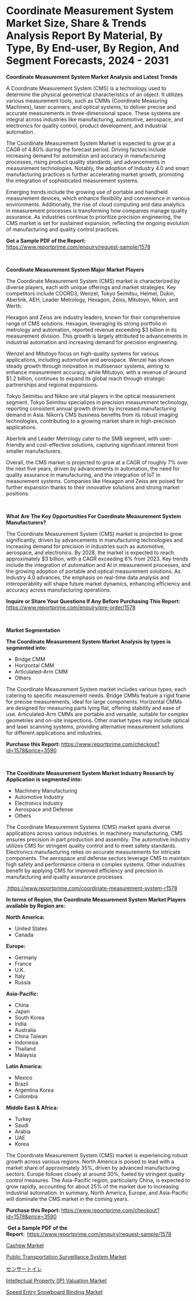 <p><h1>Coordinate Measurement System Market Size, Share & Trends Analysis Report By Material, By Type, By End-user, By Region, And Segment Forecasts, 2024 - 2031</h1></p><p><strong>Coordinate Measurement System Market Analysis and Latest Trends</strong></p>
<p><p>A Coordinate Measurement System (CMS) is a technology used to determine the physical geometrical characteristics of an object. It utilizes various measurement tools, such as CMMs (Coordinate Measuring Machines), laser scanners, and optical systems, to deliver precise and accurate measurements in three-dimensional space. These systems are integral across industries like manufacturing, automotive, aerospace, and electronics for quality control, product development, and industrial automation.</p><p>The Coordinate Measurement System Market is expected to grow at a CAGR of 4.80% during the forecast period. Driving factors include increasing demand for automation and accuracy in manufacturing processes, rising product quality standards, and advancements in measurement technologies. Notably, the adoption of Industry 4.0 and smart manufacturing practices is further accelerating market growth, promoting the integration of sophisticated measurement systems.</p><p>Emerging trends include the growing use of portable and handheld measurement devices, which enhance flexibility and convenience in various environments. Additionally, the rise of cloud computing and data analytics in measurement processes is transforming how companies manage quality assurance. As industries continue to prioritize precision engineering, the CMS market is set for sustained expansion, reflecting the ongoing evolution of manufacturing and quality control practices.</p></p>
<p><strong>Get a Sample PDF of the Report:&nbsp;</strong> <a href="https://www.reportprime.com/enquiry/request-sample/1578">https://www.reportprime.com/enquiry/request-sample/1578</a></p>
<p>&nbsp;</p>
<p><strong>Coordinate Measurement System Major Market Players</strong></p>
<p><p>The Coordinate Measurement System (CMS) market is characterized by diverse players, each with unique offerings and market strategies. Key competitors include COORD3, Wenzel, Tokyo Seimitsu, Helmel, Dukin, Aberlink, AEH, Leader Metrology, Hexagon, Zeiss, Mitutoyo, Nikon, and Werth.</p><p>Hexagon and Zeiss are industry leaders, known for their comprehensive range of CMS solutions. Hexagon, leveraging its strong portfolio in metrology and automation, reported revenue exceeding $3 billion in its measurement division. This growth is largely attributed to advancements in industrial automation and increasing demand for precision engineering.</p><p>Wenzel and Mitutoyo focus on high-quality systems for various applications, including automotive and aerospace. Wenzel has shown steady growth through innovation in multisensor systems, aiming to enhance measurement accuracy, while Mitutoyo, with a revenue of around $1.2 billion, continues to expand its global reach through strategic partnerships and regional expansions.</p><p>Tokyo Seimitsu and Nikon are vital players in the optical measurement segment. Tokyo Seimitsu specializes in precision measurement technology, reporting consistent annual growth driven by increased manufacturing demand in Asia. Nikon’s CMS business benefits from its robust imaging technologies, contributing to a growing market share in high-precision applications.</p><p>Aberlink and Leader Metrology cater to the SMB segment, with user-friendly and cost-effective solutions, capturing significant interest from smaller manufacturers.</p><p>Overall, the CMS market is projected to grow at a CAGR of roughly 7% over the next five years, driven by advancements in automation, the need for quality assurance in manufacturing, and the integration of IoT in measurement systems. Companies like Hexagon and Zeiss are poised for further expansion thanks to their innovative solutions and strong market positions.</p></p>
<p>&nbsp;</p>
<p><strong>What Are The Key Opportunities For Coordinate Measurement System Manufacturers?</strong></p>
<p><p>The Coordinate Measurement System (CMS) market is projected to grow significantly, driven by advancements in manufacturing technologies and increasing demand for precision in industries such as automotive, aerospace, and electronics. By 2028, the market is expected to reach approximately $3 billion, with a CAGR exceeding 6% from 2023. Key trends include the integration of automation and AI in measurement processes, and the growing adoption of portable and optical measurement solutions. As Industry 4.0 advances, the emphasis on real-time data analysis and interoperability will shape future market dynamics, enhancing efficiency and accuracy across manufacturing operations.</p></p>
<p><strong>Inquire or Share Your Questions If Any Before Purchasing This Report:</strong> <a href="https://www.reportprime.com/enquiry/pre-order/1578">https://www.reportprime.com/enquiry/pre-order/1578</a></p>
<p>&nbsp;</p>
<p><strong>Market Segmentation</strong></p>
<p><strong>The Coordinate Measurement System Market Analysis by types is segmented into:</strong></p>
<p><ul><li>Bridge CMM</li><li>Horizontal CMM</li><li>Articulated-Arm CMM</li><li>Others</li></ul></p>
<p><p>The Coordinate Measurement System market includes various types, each catering to specific measurement needs. Bridge CMMs feature a rigid frame for precise measurements, ideal for large components. Horizontal CMMs are designed for measuring parts lying flat, offering stability and ease of use. Articulated-Arm CMMs are portable and versatile, suitable for complex geometries and on-site inspections. Other market types may include optical and laser scanning systems, providing alternative measurement solutions for different applications and industries.</p></p>
<p><strong>Purchase this Report:&nbsp;</strong><a href="https://www.reportprime.com/checkout?id=1578&price=3590">https://www.reportprime.com/checkout?id=1578&price=3590</a></p>
<p>&nbsp;</p>
<p><strong>The Coordinate Measurement System Market Industry Research by Application is segmented into:</strong></p>
<p><ul><li>Machinery Manufacturing</li><li>Automotive Industry</li><li>Electronics Industry</li><li>Aerospace and Defense</li><li>Others</li></ul></p>
<p><p>The Coordinate Measurement Systems (CMS) market spans diverse applications across various industries. In machinery manufacturing, CMS ensures precision in part production and assembly. The automotive industry utilizes CMS for stringent quality control and to meet safety standards. Electronics manufacturing relies on accurate measurements for intricate components. The aerospace and defense sectors leverage CMS to maintain high safety and performance criteria in complex systems. Other industries benefit by applying CMS for improved efficiency and precision in manufacturing and quality assurance processes.</p></p>
<p><a href="https://www.reportprime.com/coordinate-measurement-system-r1578">&nbsp;https://www.reportprime.com/coordinate-measurement-system-r1578</a></p>
<p><strong>In terms of Region, the Coordinate Measurement System Market Players available by Region are:</strong></p>
<p>
    <p> <strong> North America: </strong>
        <ul>
            <li>United States</li>
            <li>Canada</li>
        </ul>
        </p> 
    <p> <strong> Europe: </strong>
        <ul>
            <li>Germany</li>
            <li>France</li>
            <li>U.K.</li>
            <li>Italy</li>
            <li>Russia</li>
        </ul>
        </p> 
    <p> <strong> Asia-Pacific: </strong>
        <ul>
            <li>China</li>
            <li>Japan</li>
            <li>South Korea</li>
            <li>India</li>
            <li>Australia</li>
            <li>China Taiwan</li>
            <li>Indonesia</li>
            <li>Thailand</li>
            <li>Malaysia</li>
        </ul>
        </p> 
    <p> <strong> Latin America: </strong>
        <ul>
            <li>Mexico</li>
            <li>Brazil</li>
            <li>Argentina Korea</li>
            <li>Colombia</li>
        </ul>
        </p> 
    <p> <strong> Middle East & Africa: </strong>
        <ul>
            <li>Turkey</li>
            <li>Saudi</li>
            <li>Arabia</li>
            <li>UAE</li>
            <li>Korea</li>
        </ul>
    </p>
    </p>
<p><p>The Coordinate Measurement System (CMS) market is experiencing robust growth across various regions. North America is poised to lead with a market share of approximately 35%, driven by advanced manufacturing sectors. Europe follows closely at around 30%, fueled by stringent quality control measures. The Asia-Pacific region, particularly China, is expected to grow rapidly, accounting for about 25% of the market due to increasing industrial automation. In summary, North America, Europe, and Asia-Pacific will dominate the CMS market in the coming years.</p></p>
<p><strong>Purchase this Report: </strong><a href="https://www.reportprime.com/checkout?id=1578&price=3590">https://www.reportprime.com/checkout?id=1578&price=3590</a></p>
<p>&nbsp;<strong>Get a Sample PDF of the Report:&nbsp;&nbsp;</strong><a href="https://www.reportprime.com/enquiry/request-sample/1578">https://www.reportprime.com/enquiry/request-sample/1578</a></p>
<p><strong></strong></p>
<p><p><a href="https://www.linkedin.com/pulse/emerging-market-trends-regional-analysis-cashew-forecasted-bzatf?trackingId=6Hz8v70JSG%2BuvVkpzBT3yg%3D%3D">Cashew Market</a></p><p><a href="https://issuu.com/reportprime-2/docs/public-transportation-surveillance-_9df6aaea6d611e">Public Transportation Surveillance System Market</a></p><p><a href="https://medium.com/@jasenlueilwitz/%E3%82%BB%E3%83%B3%E3%82%B5%E3%83%BC%E5%BC%8F%E3%83%88%E3%82%A4%E3%83%AC%E3%81%AB%E6%8A%95%E8%B3%87%E3%81%99%E3%81%B9%E3%81%8D%E7%90%86%E7%94%B1%E3%81%A8%E3%81%AF-%E5%B8%82%E5%A0%B4%E3%81%AE%E3%83%88%E3%83%AC%E3%83%B3%E3%83%89-%E4%B8%BB%E8%A6%81%E5%B8%82%E5%A0%B4%E8%A3%BD%E5%93%81-%E5%9C%B0%E5%9F%9F%E3%81%AE%E6%88%90%E9%95%B7-2024%E5%B9%B4-2031%E5%B9%B4-53e604fd36ea">センサートイレ</a></p><p><a href="https://issuu.com/reportprime-2/docs/intellectual-property-ip-valuation-_500cd35fef2ab3">Intellectual Property (IP) Valuation Market</a></p><p><a href="https://medium.com/@gyuj5h/market-forecast-global-speed-entry-snowboard-binding-trends-and-impact-analysis-2024-2031-by-8fca6bd274d9">Speed Entry Snowboard Binding Market</a></p></p>
